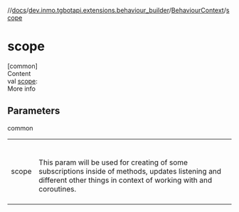 //[docs](../../../index.md)/[dev.inmo.tgbotapi.extensions.behaviour_builder](../index.md)/[BehaviourContext](index.md)/[scope](scope.md)



# scope  
[common]  
Content  
val [scope](scope.md):   
More info  


## Parameters  
  
common  
  
| | |
|---|---|
| <a name="dev.inmo.tgbotapi.extensions.behaviour_builder/BehaviourContext/scope/#/PointingToDeclaration/"></a>scope| <a name="dev.inmo.tgbotapi.extensions.behaviour_builder/BehaviourContext/scope/#/PointingToDeclaration/"></a><br><br>This param will be used for creating of some subscriptions inside of methods, updates listening and different other things in context of working with  and coroutines.<br><br>|
  
  



